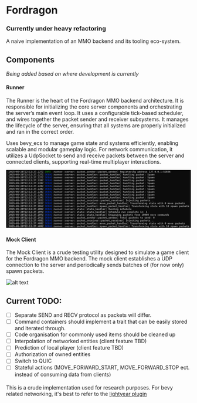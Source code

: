 # Fordragon

### Currently under heavy refactoring

A naive implementation of an MMO backend and its tooling eco-system.

## Components

_Being added based on where development is currently_

#### Runner
The Runner is the heart of the Fordragon MMO backend architecture. It is responsible for initializing the core server components and orchestrating the server’s main event loop. It uses a configurable tick-based scheduler, and wires together the packet sender and receiver subsystems. It manages the lifecycle of the server, ensuring that all systems are properly initialized and ran in the correct order.

Uses bevy_ecs to manage game state and systems efficiently, enabling scalable and modular gameplay logic. For network communication, it utilizes a UdpSocket to send and receive packets between the server and connected clients, supporting real-time multiplayer interactions.

![alt text](docs/runner.jpg)

#### Mock Client
The Mock Client is a crude testing utility designed to simulate a game client for the Fordragon MMO backend. The mock client establishes a UDP connection to the server and periodically sends batches of (for now only) spawn packets.

![alt text](docs/fordragon_pres.gif)


## Current TODO:
 - [ ] Separate SEND and RECV protocol as packets will differ.
 - [ ] Command containers should implement a trait that can be easily stored and iterated through.
 - [ ] Code organisation for commonly used items should be cleaned up
 - [ ] Interpolation of networked entities (client feature TBD)
 - [ ] Prediction of local player (client feature TBD)
 - [ ] Authorization of owned entities
 - [ ] Switch to QUIC
 - [ ] Stateful actions (MOVE_FORWARD_START, MOVE_FORWARD_STOP ect. instead of consuming data from clients)

 ####

 This is a crude implementation used for research purposes. For bevy related networking, it's best to refer to the [lightyear plugin](https://github.com/cBournhonesque/lightyear)